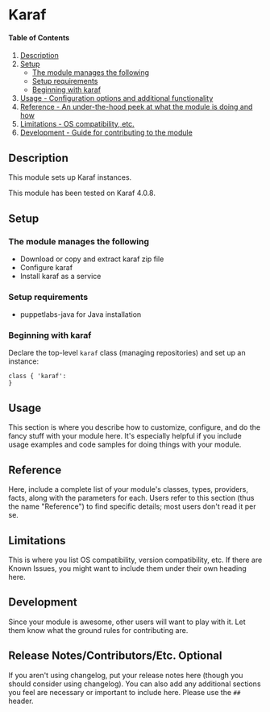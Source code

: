 # Karaf

#### Table of Contents

1. [Description](#description)
2. [Setup](#setup)
    * [The module manages the following](#the-module-manages-the-following)
    * [Setup requirements](#setup-requirements)
    * [Beginning with karaf](#beginning-with-karaf)
3. [Usage - Configuration options and additional functionality](#usage)
4. [Reference - An under-the-hood peek at what the module is doing and how](#reference)
5. [Limitations - OS compatibility, etc.](#limitations)
6. [Development - Guide for contributing to the module](#development)

## Description

This module sets up Karaf instances.

This module has been tested on Karaf 4.0.8.

## Setup

### The module manages the following

* Download or copy and extract karaf zip file
* Configure karaf
* Install karaf as a service

### Setup requirements

* puppetlabs-java for Java installation


### Beginning with karaf

Declare the top-level `karaf` class (managing repositories) and set up an instance:

```puppet
class { 'karaf':
}
```

## Usage

This section is where you describe how to customize, configure, and do the
fancy stuff with your module here. It's especially helpful if you include usage
examples and code samples for doing things with your module.

## Reference

Here, include a complete list of your module's classes, types, providers,
facts, along with the parameters for each. Users refer to this section (thus
the name "Reference") to find specific details; most users don't read it per
se.

## Limitations

This is where you list OS compatibility, version compatibility, etc. If there
are Known Issues, you might want to include them under their own heading here.

## Development

Since your module is awesome, other users will want to play with it. Let them
know what the ground rules for contributing are.

## Release Notes/Contributors/Etc. **Optional**

If you aren't using changelog, put your release notes here (though you should
consider using changelog). You can also add any additional sections you feel
are necessary or important to include here. Please use the `## ` header.
